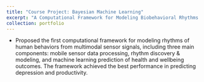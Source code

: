 ```yaml
---
title: "Course Project: Bayesian Machine Learning"
excerpt: "A Computational Framework for Modeling Biobehavioral Rhythms from Mobile and Wearable Data Streams 1<br/><img src='/images/500x300.png'>"
collection: portfolio
---
```


* Proposed the first computational framework for modeling rhythms of human behaviors from multimodal sensor signals, including three main components: mobile sensor data processing, rhythm discovery & modeling, and machine learning prediction of health and wellbeing outcomes. The framework achieved the best performance in predicting depression and productivity.

